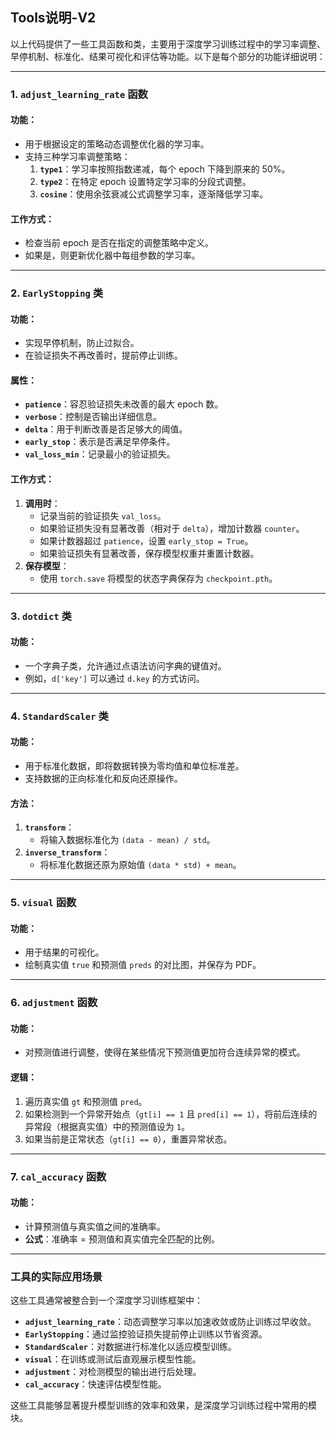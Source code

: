 ## Tools说明-V2
以上代码提供了一些工具函数和类，主要用于深度学习训练过程中的学习率调整、早停机制、标准化、结果可视化和评估等功能。以下是每个部分的功能详细说明：

---

### **1. `adjust_learning_rate` 函数**
#### 功能：
- 用于根据设定的策略动态调整优化器的学习率。
- 支持三种学习率调整策略：
  1. **`type1`**：学习率按照指数递减，每个 epoch 下降到原来的 50%。
  2. **`type2`**：在特定 epoch 设置特定学习率的分段式调整。
  3. **`cosine`**：使用余弦衰减公式调整学习率，逐渐降低学习率。

#### 工作方式：
- 检查当前 epoch 是否在指定的调整策略中定义。
- 如果是，则更新优化器中每组参数的学习率。

---

### **2. `EarlyStopping` 类**
#### 功能：
- 实现早停机制，防止过拟合。
- 在验证损失不再改善时，提前停止训练。

#### 属性：
- **`patience`**：容忍验证损失未改善的最大 epoch 数。
- **`verbose`**：控制是否输出详细信息。
- **`delta`**：用于判断改善是否足够大的阈值。
- **`early_stop`**：表示是否满足早停条件。
- **`val_loss_min`**：记录最小的验证损失。

#### 工作方式：
1. **调用时**：
   - 记录当前的验证损失 `val_loss`。
   - 如果验证损失没有显著改善（相对于 `delta`），增加计数器 `counter`。
   - 如果计数器超过 `patience`，设置 `early_stop = True`。
   - 如果验证损失有显著改善，保存模型权重并重置计数器。
2. **保存模型**：
   - 使用 `torch.save` 将模型的状态字典保存为 `checkpoint.pth`。

---

### **3. `dotdict` 类**
#### 功能：
- 一个字典子类，允许通过点语法访问字典的键值对。
- 例如，`d['key']` 可以通过 `d.key` 的方式访问。

---

### **4. `StandardScaler` 类**
#### 功能：
- 用于标准化数据，即将数据转换为零均值和单位标准差。
- 支持数据的正向标准化和反向还原操作。

#### 方法：
1. **`transform`**：
   - 将输入数据标准化为 `(data - mean) / std`。
2. **`inverse_transform`**：
   - 将标准化数据还原为原始值 `(data * std) + mean`。

---

### **5. `visual` 函数**
#### 功能：
- 用于结果的可视化。
- 绘制真实值 `true` 和预测值 `preds` 的对比图，并保存为 PDF。

---

### **6. `adjustment` 函数**
#### 功能：
- 对预测值进行调整，使得在某些情况下预测值更加符合连续异常的模式。

#### 逻辑：
1. 遍历真实值 `gt` 和预测值 `pred`。
2. 如果检测到一个异常开始点（`gt[i] == 1` 且 `pred[i] == 1`），将前后连续的异常段（根据真实值）中的预测值设为 `1`。
3. 如果当前是正常状态（`gt[i] == 0`），重置异常状态。

---

### **7. `cal_accuracy` 函数**
#### 功能：
- 计算预测值与真实值之间的准确率。
- **公式**：准确率 = 预测值和真实值完全匹配的比例。

---

### **工具的实际应用场景**
这些工具通常被整合到一个深度学习训练框架中：
- **`adjust_learning_rate`**：动态调整学习率以加速收敛或防止训练过早收敛。
- **`EarlyStopping`**：通过监控验证损失提前停止训练以节省资源。
- **`StandardScaler`**：对数据进行标准化以适应模型训练。
- **`visual`**：在训练或测试后直观展示模型性能。
- **`adjustment`**：对检测模型的输出进行后处理。
- **`cal_accuracy`**：快速评估模型性能。

这些工具能够显著提升模型训练的效率和效果，是深度学习训练过程中常用的模块。
